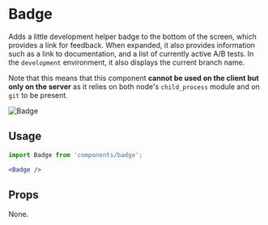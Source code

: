 Badge
=====

Adds a little development helper badge to the bottom of the screen, which provides a link for feedback.
When expanded, it also provides information such as a link to documentation, and a list of currently active A/B tests.
In the `development` environment, it also displays the current branch name.

Note that this means that this component **cannot be used on the client but only on the server** as it relies on both
node's `child_process` module and on `git` to be present.

![Badge](https://cldup.com/eS40s3u70a.png)

## Usage

```jsx
import Badge from 'components/badge';

<Badge />
```

## Props

None.
